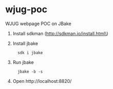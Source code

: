 wjug-poc
========

WJUG webpage POC on JBake

1.	Install sdkman (http://sdkman.io/install.html\)
2.	Install jbake

	```
	  sdk i jbake
	```

3.	Run jbake

	```
	  jbake -b -s
	```

4.	Open http://localhost:8820/
